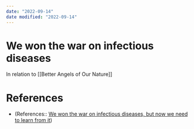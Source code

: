 ```yaml
---
date: "2022-09-14"
date modified: "2022-09-14"
---
```


# We won the war on infectious diseases
In relation to [[Better Angels of Our Nature]]

# References
- (References:: [We won the war on infectious diseases, but now we need to learn from it](https://freaktakes.substack.com/p/we-won-the-war-on-infectious-diseases?utm_campaign=The%20Blog%20Prize%20Digest&utm_medium=email&utm_source=pocket_mylist))
